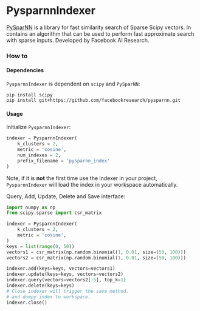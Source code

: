# PysparnnIndexer


[PySparNN](https://github.com/facebookresearch/pysparnn) is a library for fast similarity search of Sparse Scipy vectors. In contains an algorithm that can be used to perform fast approximate search with sparse inputs. Developed by Facebook AI Research.

### How to

#### Dependencies

`PysparnnIndexer` is dependent on `scipy` and `PySparNN`:

```
pip install scipy
pip install git+https://github.com/facebookresearch/pysparnn.git
```

#### Usage

Initialize `PysparnnIndexer`:

```python
indexer = PysparnnIndexer(
    k_clusters = 2,
    metric = 'cosine',
    num_indexes = 2,
    prefix_filename = 'pysparnn_index'
)
```

Note, if it is **not** the first time use the indexer in your project,
``PysparnnIndexer`` will load the index in your workspace automatically.

Query, Add, Update, Delete and Save interface:

```python
import numpy as np
from scipy.sparse import csr_matrix

indexer = PysparnnIndexer(
    k_clusters = 2,
    metric = 'cosine',
)
keys = list(range(0, 50))
vectors1 = csr_matrix(np.random.binomial(1, 0.01, size=(50, 100)))
vectors2 = csr_matrix(np.random.binomial(1, 0.01, size=(50, 100)))

indexer.add(keys=keys, vectors=vectors1)
indexer.update(keys=keys, vectors=vectors2)
indexer.query(vectors=vectors2[:5], top_k=1)
indexer.delete(keys=keys)
# Close indexer will trigger the save method.
# and dumpy index to workspace.
indexer.close()
```
